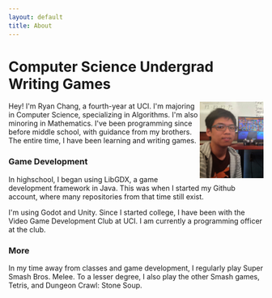```yaml
---
layout: default
title: About
---
```


# Computer Science Undergrad Writing Games

<img style="float: right; width: 25%" src="assets/images/thats-me.jpg">
Hey! I'm Ryan Chang, a fourth-year at UCI.
I'm majoring in Computer Science, specializing in Algorithms.
I'm also minoring in Mathematics.
I've been programming since before middle school,
with guidance from my brothers. The entire time,
I have been learning and writing games.

### Game Development
In highschool, I began using LibGDX,
a game development framework in Java. This was when I
started my Github account, where many
repositories from that time still exist.

I'm using Godot and Unity. Since I started college,
I have been with the Video Game Development Club at UCI.
I am currently a programming officer at the club.

### More
In my time away from classes and game development,
I regularly play Super Smash Bros. Melee.
To a lesser degree, I also play the other Smash games, Tetris, and Dungeon Crawl: Stone Soup.
